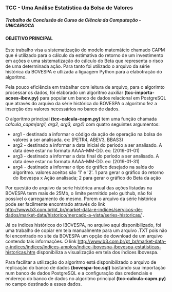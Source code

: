 ### TCC - Uma Análise Estatística da Bolsa de Valores

##### Trabalho de Conclusão de Curso de Ciência da Computação - UNICARIOCA

#### OBJETIVO PRINCIPAL

Este trabalho visa a sistematização do modelo matemátcio chamado CAPM que é utilizado para o cálculo da estimativa do retorno de um investimento em ações e uma sistematização do cálculo do Beta que representa o risco de uma determinada ação.
Para tanto foi utilizado o arquivo da série histórica da BOVESPA e utlizada a liguagem Python para a elabotração do algoritmo.

Pela pouco eficiência em trabalhar com leitura de arquivo, para o algorimto processar os dados, foi elaborado um algoritmo auxiliar **(tcc-importa-acoes-ibov.py)** para popular um banco de dados relacional em PostgreSQL que através do arquivo da série histórica do BOVESPA o algoritmo fez a inserção dos valores necessários no banco de dados. 

O algoritmo principal **(tcc-calcula-capm.py)** tem uma função chamada *calcula_capm(arg1, arg2, arg3, arg4)* com quatro seguintes argumentos:
  - arg1 - destinado a informar o código da ação de operação na bolsa de valores a ser analisada. ex: (PETR4, ABEV3, BBAS3)
  - arg2 - destinado a informar a data inicial do período a ser analisado. A data deve estar no formato AAAA-MM-DD. ex: (2019-01-01)
  - arg3 - destinado a informar a data final do período a ser analisado. A data deve estar no formato AAAA-MM-DD. ex: (2019-01-31)
  - arg4 - destinado a informar o tipo de gráfico desejado na saída do algoritmo. valores aceitos são '1' e '2'. 1 para gerar o gráfico do retorno do Ibovespa x Ação analisada; 2 para gerar o gráfico do Beta da ação
  
Por questão do arquivo da serie histórica anual das ações listadas na BOVESPA term mais de 25Mb, o limite permitido pelo guithub, não foi possível o carregamento do mesmo. Porem o arquivo da série histórica pode ser facilmente encontrado através do link http://www.b3.com.br/pt_br/market-data-e-indices/servicos-de-dados/market-data/historico/mercado-a-vista/series-historicas/ .
 
Já os índices históricos do IBOVESPA, no arquivo aqui disponibilizado, foi uma trabalho de copiar em tela manualmente para um arquivo .TXT pois não foi encontrado no site da BOVESPA um opção de download de um arquivo contendo tais informações. O link http://www.b3.com.br/pt_br/market-data-e-indices/indices/indices-amplos/indice-ibovespa-ibovespa-estatisticas-historicas.htm disponibiliza a visualização em tela dos índices Ibovespa.

Para facilitar a utilização do algoritmo está disponibilizado o arquivo de replicação do banco de dados **(bovespa-tcc.sql)** bastando sua importação num banco de dados PostgreSQL e a configuração das credenciais e endereço do banco de dados no algoritmo principal **(tcc-calcula-capm.py)** no campo destinado a esses dados.
